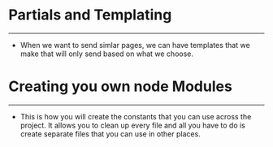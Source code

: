 # Partials and Templating
---
* When we want to send simlar pages, we can have templates that we make that will only send based on what we choose. 



# Creating you own node Modules
---
* This is how you will create the constants that you can use across the project. It allows you to clean up every file and all you have to do is create separate files that you can use in other places.